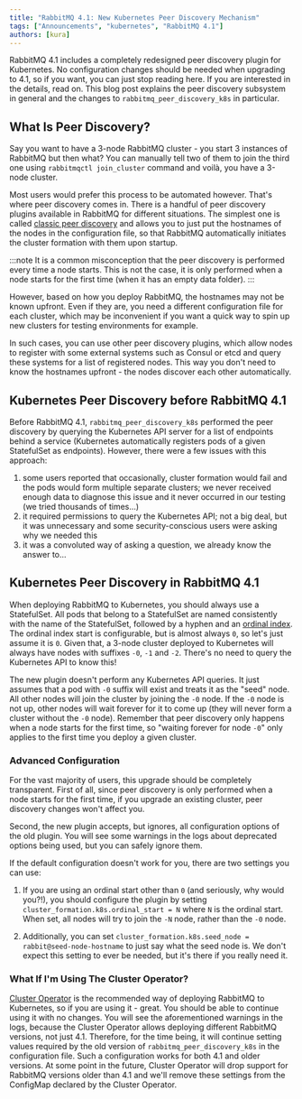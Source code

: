 ```yaml
---
title: "RabbitMQ 4.1: New Kubernetes Peer Discovery Mechanism"
tags: ["Announcements", "kubernetes", "RabbitMQ 4.1"]
authors: [kura]
---
```


RabbitMQ 4.1 includes a completely redesigned peer discovery plugin for Kubernetes.
No configuration changes should be needed when upgrading to 4.1, so if you want,
you can just stop reading here. If you are interested in the details, read on.
This blog post explains the peer discovery subsystem in general
and the changes to `rabbitmq_peer_discovery_k8s` in particular.

<!-- truncate -->

## What Is Peer Discovery?

Say you want to have a 3-node RabbitMQ cluster - you start 3 instances of RabbitMQ but then
what? You can manually tell two of them to join the third one using
`rabbitmqctl join_cluster` command and voilà, you have a 3-node cluster.

Most users would prefer this process to be automated however. That's where
peer discovery comes in. There is a handful of peer discovery plugins available in RabbitMQ
for different situations. The simplest one is called
[classic peer discovery](https://www.rabbitmq.com/docs/cluster-formation#peer-discovery-classic-config)
and allows you to just put the hostnames of the nodes in the configuration file,
so that RabbitMQ automatically initiates the cluster formation with them upon startup.

:::note
It is a common misconception that the peer discovery is performed every time a node starts.
This is not the case, it is only performed when a node starts for the first time
(when it has an empty data folder).
:::

However, based on how you deploy RabbitMQ, the hostnames may not be known upfront.
Even if they are, you need a different configuration file for each cluster, which
may be inconvenient if you want a quick way to spin up new clusters for testing
environments for example.

In such cases, you can use other peer discovery plugins, which allow nodes to register
with some external systems such as Consul or etcd and query these systems for a list
of registered nodes. This way you don't need to know the hostnames upfront - the nodes
discover each other automatically.

## Kubernetes Peer Discovery before RabbitMQ 4.1

Before RabbitMQ 4.1, `rabbitmq_peer_discovery_k8s` performed the peer discovery by querying
the Kubernetes API server for a list of endpoints behind a service (Kubernetes automatically
registers pods of a given StatefulSet as endpoints). However, there were a few issues with
this approach:
1. some users reported that occasionally, cluster formation would fail and the pods
would form multiple separate clusters; we never received enough data to diagnose this issue
and it never occurred in our testing (we tried thousands of times...)
2. it required permissions to query the Kubernetes API; not a big deal, but it was unnecessary
and some security-conscious users were asking why we needed this
3. it was a convoluted way of asking a question, we already know the answer to...

## Kubernetes Peer Discovery in RabbitMQ 4.1

When deploying RabbitMQ to Kubernetes, you should always use a StatefulSet.
All pods that belong to a StatefulSet are named consistently with the name of the StatefulSet,
followed by a hyphen and an
[ordinal index](https://kubernetes.io/docs/concepts/workloads/controllers/statefulset/#ordinal-index).
The ordinal index start is configurable, but is almost always `0`, so let's just assume it is `0`.
Given that, a 3-node cluster deployed to Kubernetes will always have nodes with suffixes `-0`, `-1` and `-2`.
There's no need to query the Kubernetes API to know this!

The new plugin doesn't perform any Kubernetes API queries. It just assumes that a pod with `-0` suffix
will exist and treats it as the "seed" node. All other nodes will join the cluster by joining
the `-0` node. If the `-0` node is not up, other nodes will wait forever for it to come up
(they will never form a cluster without the `-0` node). Remember that peer discovery only
happens when a node starts for the first time, so "waiting forever for node `-0`" only
applies to the first time you deploy a given cluster.

### Advanced Configuration

For the vast majority of users, this upgrade should be completely transparent. First of all,
since peer discovery is only performed when a node starts for the first time,
if you upgrade an existing cluster, peer discovery changes won't affect you.

Second, the new plugin accepts, but ignores, all configuration options of the old plugin. You will
see some warnings in the logs about deprecated options being used, but you can safely ignore them.

If the default configuration doesn't work for you, there are two settings you can use:

1. If you are using an ordinal start other than `0` (and seriously, why would you?!), you should
configure the plugin by setting `cluster_formation.k8s.ordinal_start = N` where `N` is the ordinal start.
When set, all nodes will try to join the `-N` node, rather than the `-0` node.

2. Additionally, you can set `cluster_formation.k8s.seed_node = rabbit@seed-node-hostname` to
just say what the seed node is. We don't expect this setting to ever be needed, but it's there
if you really need it.

### What If I'm Using The Cluster Operator?

[Cluster Operator](https://www.rabbitmq.com/kubernetes/operator/operator-overview#cluster-operator)
is the recommended way of deploying RabbitMQ to Kubernetes, so if you are using it - great.
You should be able to continue using it with no changes. You will see the aforementioned warnings in the logs,
because the Cluster Operator allows deploying different RabbitMQ versions, not just 4.1.
Therefore, for the time being, it will continue setting values required by the old version of
`rabbitmq_peer_discovery_k8s` in the configuration file. Such a configuration works for both 4.1 and older
versions. At some point in the future, Cluster Operator will drop support for RabbitMQ versions older
than 4.1 and we'll remove these settings from the ConfigMap declared by the Cluster Operator.
